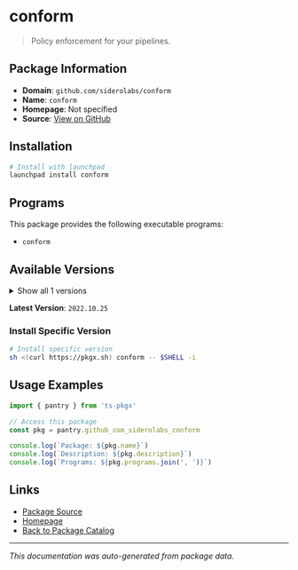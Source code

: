 # conform

> Policy enforcement for your pipelines.

## Package Information

- **Domain**: `github.com/siderolabs/conform`
- **Name**: `conform`
- **Homepage**: Not specified
- **Source**: [View on GitHub](https://github.com/pkgxdev/pantry/tree/main/projects/github.com/siderolabs/conform/package.yml)

## Installation

```bash
# Install with launchpad
launchpad install conform
```

## Programs

This package provides the following executable programs:

- `conform`

## Available Versions

<details>
<summary>Show all 1 versions</summary>

- `2022.10.25`

</details>

**Latest Version**: `2022.10.25`

### Install Specific Version

```bash
# Install specific version
sh <(curl https://pkgx.sh) conform -- $SHELL -i
```

## Usage Examples

```typescript
import { pantry } from 'ts-pkgx'

// Access this package
const pkg = pantry.github_com_siderolabs_conform

console.log(`Package: ${pkg.name}`)
console.log(`Description: ${pkg.description}`)
console.log(`Programs: ${pkg.programs.join(', ')}`)
```

## Links

- [Package Source](https://github.com/pkgxdev/pantry/tree/main/projects/github.com/siderolabs/conform/package.yml)
- [Homepage](#)
- [Back to Package Catalog](../package-catalog.md)

---

*This documentation was auto-generated from package data.*
